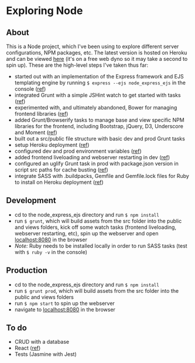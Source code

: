 # Exploring Node

## About
This is a Node project, which I've been using to explore different server configurations, NPM packages, etc. The latest version is hosted on Heroku and can be viewed [here](https://node-express-ejs.herokuapp.com/) (it's on a free web dyno so it may take a second to spin up). These are the high-level steps I've taken thus far:

* started out with an implementation of the Express framework and EJS templating engine by running `$ express --ejs node_express_ejs` in the console ([ref](https://www.thenewboston.com/videos.php?cat=355))
* integrated Grunt with a simple JSHint watch to get started with tasks ([ref](https://www.youtube.com/watch?v=7YFzYrllHkI))
* experimented with, and ultimately abandoned, Bower for managing frontend libraries ([ref](https://medium.com/@nickheiner/why-my-team-uses-npm-instead-of-bower-eecfe1b9afcb#.eui39e8vb))
* added Grunt/Browserify tasks to manage base and view specific NPM libraries for the frontend, including Bootstrap, jQuery, D3, Underscore and Moment ([ref](http://codeofrob.com/entries/grunt+browserify+npm+application=success.html))
* built out a src/public file structure with basic dev and prod Grunt tasks
* setup Heroku deployment ([ref](https://devcenter.heroku.com/articles/getting-started-with-nodejs#introduction))
* configured dev and prod environment variables ([ref](http://stackoverflow.com/questions/12401998/have-grunt-generate-index-html-for-different-setups))
* added frontend liveloading and webserver restarting in dev ([ref](http://thanpol.as/grunt/Grunt-with-express-server-and-Livereload))
* configured an uglify Grunt task in prod with package.json version in script src paths for cache busting ([ref](https://www.youtube.com/watch?v=bntNYzCrzvE))
* integrate SASS with .buildpacks, Gemfile and Gemfile.lock files for Ruby to install on Heroku deployment ([ref](http://stackoverflow.com/questions/15890076/how-to-setup-gruntfile-to-use-compass-sass-on-heroku/30073828#30073828))

## Development
* cd to the node_express_ejs directory and run `$ npm install`
* run `$ grunt`, which will build assets from the src folder into the public and views folders, kick off some watch tasks (frontend liveloading, webserver restarting, etc), spin up the webserver and open [localhost:8080](http://localhost:8080) in the browser
* *Note:* Ruby needs to be installed locally in order to run SASS tasks (test with `$ ruby -v` in the console)

## Production
* cd to the node_express_ejs directory and run `$ npm install`
* run `$ grunt prod`, which will build assets from the src folder into the public and views folders
* run `$ npm start` to spin up the webserver
* navigate to [localhost:8080](http://localhost:8080) in the browser

## To do
* CRUD with a database
* React ([ref](https://blog.risingstack.com/the-react-way-getting-started-tutorial/))
* Tests (Jasmine with Jest)